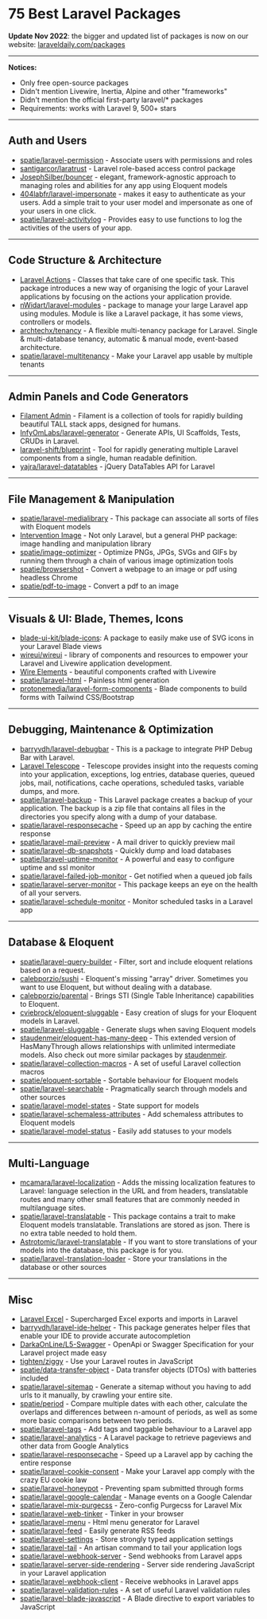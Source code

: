 # 75 Best Laravel Packages

**Update Nov 2022**: the bigger and updated list of packages is now on our website: [laraveldaily.com/packages](https://laraveldaily.com/packages)

- - - - - 

**Notices:**

- Only free open-source packages
- Didn't mention Livewire, Inertia, Alpine and other "frameworks"
- Didn't mention the official first-party laravel/* packages
- Requirements: works with Laravel 9, 500+ stars


- - - - -

## Auth and Users

- [spatie/laravel-permission](https://github.com/spatie/laravel-permission) - Associate users with permissions and roles
- [santigarcor/laratrust](https://laratrust.santigarcor.me/) - Laravel role-based access control package
- [JosephSilber/bouncer](https://github.com/JosephSilber/bouncer) - elegant, framework-agnostic approach to managing roles and abilities for any app using Eloquent models
- [404labfr/laravel-impersonate](https://github.com/404labfr/laravel-impersonate) - makes it easy to authenticate as your users. Add a simple trait to your user model and impersonate as one of your users in one click.
- [spatie/laravel-activitylog](https://github.com/spatie/laravel-activitylog) - Provides easy to use functions to log the activities of the users of your app.

- - - - -

## Code Structure & Architecture

- [Laravel Actions](https://laravelactions.com/) - Classes that take care of one specific task. This package introduces a new way of organising the logic of your Laravel applications by focusing on the actions your application provide.
- [nWidart/laravel-modules](https://github.com/nWidart/laravel-modules) - package to manage your large Laravel app using modules. Module is like a Laravel package, it has some views, controllers or models.
- [archtechx/tenancy](https://tenancyforlaravel.com/) - A flexible multi-tenancy package for Laravel. Single & multi-database tenancy, automatic & manual mode, event-based architecture.
- [spatie/laravel-multitenancy](https://github.com/spatie/laravel-multitenancy) - Make your Laravel app usable by multiple tenants

- - - - -

## Admin Panels and Code Generators

- [Filament Admin](https://filamentphp.com/) - Filament is a collection of tools for rapidly building beautiful TALL stack apps, designed for humans.
- [InfyOmLabs/laravel-generator](https://github.com/InfyOmLabs/laravel-generator) - Generate APIs, UI Scaffolds, Tests, CRUDs in Laravel.
- [laravel-shift/blueprint](https://github.com/laravel-shift/blueprint) - Tool for rapidly generating multiple Laravel components from a single, human readable definition.
- [yajra/laravel-datatables](https://github.com/yajra/laravel-datatables) - jQuery DataTables API for Laravel


- - - - -

## File Management & Manipulation

- [spatie/laravel-medialibrary](https://github.com/spatie/laravel-medialibrary) - This package can associate all sorts of files with Eloquent models
- [Intervention Image](https://image.intervention.io/v2) - Not only Laravel, but a general PHP package: image handling and manipulation library
- [spatie/image-optimizer](https://github.com/spatie/image-optimizer) - Optimize PNGs, JPGs, SVGs and GIFs by running them through a chain of various image optimization tools
- [spatie/browsershot](https://github.com/spatie/browsershot) - Convert a webpage to an image or pdf using headless Chrome
- [spatie/pdf-to-image](https://github.com/spatie/pdf-to-image) - Convert a pdf to an image

- - - - -

## Visuals & UI: Blade, Themes, Icons

- [blade-ui-kit/blade-icons](https://github.com/blade-ui-kit/blade-icons): A package to easily make use of SVG icons in your Laravel Blade views
- [wireui/wireui](https://github.com/wireui/wireui) - library of components and resources to empower your Laravel and Livewire application development.
- [Wire Elements](https://wire-elements.dev/) - beautiful components crafted with Livewire
- [spatie/laravel-html](https://github.com/spatie/laravel-html) - Painless html generation
- [protonemedia/laravel-form-components](https://github.com/protonemedia/laravel-form-components) - Blade components to build forms with Tailwind CSS/Bootstrap

- - - - -

## Debugging, Maintenance & Optimization

- [barryvdh/laravel-debugbar](https://github.com/barryvdh/laravel-debugbar) - This is a package to integrate PHP Debug Bar with Laravel.
- [Laravel Telescope](https://laravel.com/docs/9.x/telescope) - Telescope provides insight into the requests coming into your application, exceptions, log entries, database queries, queued jobs, mail, notifications, cache operations, scheduled tasks, variable dumps, and more.
- [spatie/laravel-backup](https://github.com/spatie/laravel-backup) - This Laravel package creates a backup of your application. The backup is a zip file that contains all files in the directories you specify along with a dump of your database.
- [spatie/laravel-responsecache](https://github.com/spatie/laravel-responsecache) - Speed up an app by caching the entire response
- [spatie/laravel-mail-preview](https://github.com/spatie/laravel-mail-preview) - A mail driver to quickly preview mail
- [spatie/laravel-db-snapshots](https://github.com/spatie/laravel-db-snapshots) - Quickly dump and load databases
- [spatie/laravel-uptime-monitor](https://github.com/spatie/laravel-uptime-monitor) - A powerful and easy to configure uptime and ssl monitor
- [spatie/laravel-failed-job-monitor](https://github.com/spatie/laravel-failed-job-monitor) - Get notified when a queued job fails
- [spatie/laravel-server-monitor](https://github.com/spatie/laravel-server-monitor) - This package keeps an eye on the health of all your servers.
- [spatie/laravel-schedule-monitor](https://github.com/spatie/laravel-schedule-monitor) - Monitor scheduled tasks in a Laravel app

- - - - -

## Database & Eloquent

- [spatie/laravel-query-builder](https://github.com/spatie/laravel-query-builder) - Filter, sort and include eloquent relations based on a request.
- [calebporzio/sushi](https://github.com/calebporzio/sushi) - Eloquent's missing "array" driver. Sometimes you want to use Eloquent, but without dealing with a database.
- [calebporzio/parental](https://github.com/calebporzio/parental) - Brings STI (Single Table Inheritance) capabilities to Eloquent.
- [cviebrock/eloquent-sluggable](https://github.com/cviebrock/eloquent-sluggable) - Easy creation of slugs for your Eloquent models in Laravel.
- [spatie/laravel-sluggable](https://github.com/spatie/laravel-sluggable) - Generate slugs when saving Eloquent models
- [staudenmeir/eloquent-has-many-deep](https://github.com/staudenmeir/eloquent-has-many-deep) - This extended version of HasManyThrough allows relationships with unlimited intermediate models. Also check out more similar packages by [staudenmeir](https://github.com/staudenmeir).
- [spatie/laravel-collection-macros](https://github.com/spatie/laravel-collection-macros) - A set of useful Laravel collection macros
- [spatie/eloquent-sortable](https://github.com/spatie/eloquent-sortable) - Sortable behaviour for Eloquent models
- [spatie/laravel-searchable](https://github.com/spatie/laravel-searchable) - Pragmatically search through models and other sources
- [spatie/laravel-model-states](https://github.com/spatie/laravel-model-states) - State support for models
- [spatie/laravel-schemaless-attributes](https://github.com/spatie/laravel-schemaless-attributes) - Add schemaless attributes to Eloquent models
- [spatie/laravel-model-status](https://github.com/spatie/laravel-model-status) - Easily add statuses to your models

- - - - -

## Multi-Language

- [mcamara/laravel-localization](https://github.com/mcamara/laravel-localization) - Adds the missing localization features to Laravel: language selection in the URL and from headers, translatable routes and many other small features that are commonly needed in multilanguage sites.
- [spatie/laravel-translatable](https://github.com/spatie/laravel-translatable) - This package contains a trait to make Eloquent models translatable. Translations are stored as json. There is no extra table needed to hold them.
- [Astrotomic/laravel-translatable](https://github.com/Astrotomic/laravel-translatable) - If you want to store translations of your models into the database, this package is for you.
- [spatie/laravel-translation-loader](https://github.com/spatie/laravel-translation-loader) - Store your translations in the database or other sources

- - - - -

## Misc

- [Laravel Excel](https://laravel-excel.com/) - Supercharged Excel exports and imports in Laravel
- [barryvdh/laravel-ide-helper](https://github.com/barryvdh/laravel-ide-helper) - This package generates helper files that enable your IDE to provide accurate autocompletion 
- [DarkaOnLine/L5-Swagger](https://github.com/DarkaOnLine/L5-Swagger) - OpenApi or Swagger Specification for your Laravel project made easy
- [tighten/ziggy](https://github.com/tighten/ziggy) - Use your Laravel routes in JavaScript
- [spatie/data-transfer-object](https://github.com/spatie/data-transfer-object) - Data transfer objects (DTOs) with batteries included
- [spatie/laravel-sitemap](https://github.com/spatie/laravel-sitemap) - Generate a sitemap without you having to add urls to it manually, by crawling your entire site.
- [spatie/period](https://github.com/spatie/period) - Compare multiple dates with each other, calculate the overlaps and differences between n-amount of periods, as well as some more basic comparisons between two periods.
- [spatie/laravel-tags](https://github.com/spatie/laravel-tags) - Add tags and taggable behaviour to a Laravel app
- [spatie/laravel-analytics](https://github.com/spatie/laravel-analytics) - A Laravel package to retrieve pageviews and other data from Google Analytics
- [spatie/laravel-responsecache](https://github.com/spatie/laravel-responsecache) - Speed up a Laravel app by caching the entire response
- [spatie/laravel-cookie-consent](https://github.com/spatie/laravel-cookie-consent) - Make your Laravel app comply with the crazy EU cookie law
- [spatie/laravel-honeypot](https://github.com/spatie/laravel-honeypot) - Preventing spam submitted through forms
- [spatie/laravel-google-calendar](https://github.com/spatie/laravel-google-calendar) - Manage events on a Google Calendar
- [spatie/laravel-mix-purgecss](https://github.com/spatie/laravel-mix-purgecss) - Zero-config Purgecss for Laravel Mix
- [spatie/laravel-web-tinker](https://github.com/spatie/laravel-web-tinker) - Tinker in your browser
- [spatie/laravel-menu](https://github.com/spatie/laravel-menu) - Html menu generator for Laravel
- [spatie/laravel-feed](https://github.com/spatie/laravel-feed) - Easily generate RSS feeds
- [spatie/laravel-settings](https://github.com/spatie/laravel-settings) - Store strongly typed application settings
- [spatie/laravel-tail](https://github.com/spatie/laravel-tail) - An artisan command to tail your application logs
- [spatie/laravel-webhook-server](https://github.com/spatie/laravel-webhook-server) - Send webhooks from Laravel apps
- [spatie/laravel-server-side-rendering](https://github.com/spatie/laravel-server-side-rendering) - Server side rendering JavaScript in your Laravel application
- [spatie/laravel-webhook-client](https://github.com/spatie/laravel-webhook-client) - Receive webhooks in Laravel apps
- [spatie/laravel-validation-rules](https://github.com/spatie/laravel-validation-rules) - A set of useful Laravel validation rules
- [spatie/laravel-blade-javascript](https://github.com/spatie/laravel-blade-javascript) - A Blade directive to export variables to JavaScript
